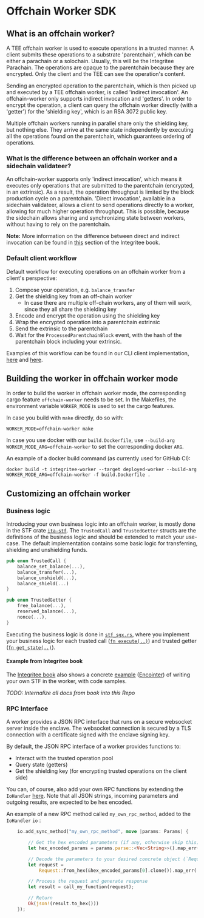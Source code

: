 # Offchain Worker SDK

## What is an offchain worker?

A TEE offchain worker is used to execute operations in a trusted manner. A client submits these operations to a substrate 'parentchain', which can be either a parachain or a solochain. Usually, this will be the Integritee Parachain. The operations are opaque to the parentchain because they are encrypted. Only the client and the TEE can see the operation's content.

Sending an encrypted operation to the parentchain, which is then picked up and executed by a TEE offchain worker, is called 'indirect invocation'. An offchain-worker only supports indirect invocation and 'getters'. In order to encrypt the operation, a client can query the offchain worker directly (with a 'getter') for the 'shielding key', which is an RSA 3072 public key.

Multiple offchain workers running in parallel share only the shielding key, but nothing else. They arrive at the same state independently by executing all the operations found on the parentchain, which guarantees ordering of operations.


### What is the difference between an offchain worker and a sidechain validateer?

An offchain-worker supports only 'indirect invocation', which means it executes only operations that are submitted to the parentchain (encrypted, in an extrinsic). As a result, the operation throughput is limited by the block production cycle on a parentchain. 'Direct invocation', available in a sidechain validateer, allows a client to send operations directly to a worker, allowing for much higher operation throughput. This is possible, because the sidechain allows sharing and synchronizing state between workers, without having to rely on the parentchain.

**Note:** More information on the difference between direct and indirect invocation can be found in [this](https://book.integritee.network/design.html) section of the Integritee book.

### Default client workflow

Default workflow for executing operations on an offchain worker from a client's perspective:

1. Compose your operation, e.g. `balance_transfer`
2. Get the shielding key from an off-chain worker
    * In case there are multiple off-chain workers, any of them will work, since they all share the shielding key
3. Encode and encrypt the operation using the shielding key
4. Wrap the encrypted operation into a parentchain extrinsic
5. Send the extrinsic to the parentchain
6. Wait for the `ProcessedParentchainBlock` event, with the hash of the parentchain block including your extrinsic.

Examples of this workflow can be found in our CLI client implementation, [here](https://github.com/integritee-network/worker/blob/72d9ba960803b367a9cb4f0bc62d0f4a4b13fe6d/cli/src/trusted_commands.rs#L167) and [here](https://github.com/integritee-network/worker/blob/72d9ba960803b367a9cb4f0bc62d0f4a4b13fe6d/cli/src/trusted_operation.rs#L98).

## Building the worker in offchain worker mode

In order to build the worker in offchain worker mode, the corresponding cargo feature `offchain-worker` needs to be set. In the Makefiles, the environment variable `WORKER_MODE` is used to set the cargo features. 

In case you build with `make` directly, do so with:

```
WORKER_MODE=offchain-worker make
```

In case you use docker with our `build.Dockerfile`, use `--build-arg WORKER_MODE_ARG=offchain-worker` to set the corresponding docker `ARG`.

An example of a docker build command (as currently used for GitHub CI):

```
docker build -t integritee-worker --target deployed-worker --build-arg WORKER_MODE_ARG=offchain-worker -f build.Dockerfile .
``` 


## Customizing an offchain worker

### Business logic

Introducing your own business logic into an offchain worker, is mostly done in the STF crate [`ita-stf`](https://github.com/integritee-network/worker/tree/master/app-libs/stf). The `TrustedCall` and `TrustedGetter` structs are the definitions of the business logic and should be extended to match your use-case. The default implementation contains some basic logic for transferring, shielding and unshielding funds.

```rust
pub enum TrustedCall {
	balance_set_balance(...),
	balance_transfer(...),
	balance_unshield(...),
	balance_shield(...)
}
```

```rust
pub enum TrustedGetter {
	free_balance(...),
	reserved_balance(...),
	nonce(...),
}
```

Executing the business logic is done in [`stf_sgx.rs`](https://github.com/integritee-network/worker/blob/master/app-libs/stf/src/stf_sgx.rs), where you implement your business logic for each trusted call ([`fn execute(..)`](https://github.com/integritee-network/worker/blob/72d9ba960803b367a9cb4f0bc62d0f4a4b13fe6d/app-libs/stf/src/stf_sgx.rs#L126)) and trusted getter ([`fn get_state(..)`](https://github.com/integritee-network/worker/blob/72d9ba960803b367a9cb4f0bc62d0f4a4b13fe6d/app-libs/stf/src/stf_sgx.rs#L89)). 



#### Example from Integritee book

The [Integritee book](https://book.integritee.network/introduction.html) also shows a concrete [example](https://book.integritee.network/howto_stf.html#integritee-worker) ([Encointer](https://encointer.org/)) of writing your own STF in the worker, with code samples.

*TODO: Internalize all docs from book into this Repo*

### RPC Interface
A worker provides a JSON RPC interface that runs on a secure websocket server inside the enclave. The websocket connection is secured by a TLS connection with a certificate signed with the enclave signing key.

By default, the JSON RPC interface of a worker provides functions to:
* Interact with the trusted operation pool
* Query state (getters)
* Get the shielding key (for encrypting trusted operations on the client side)

You can, of course, also add your own RPC functions by extending the `IoHandler` [here](https://github.com/integritee-network/worker/blob/72d9ba960803b367a9cb4f0bc62d0f4a4b13fe6d/enclave-runtime/src/rpc/worker_api_direct.rs#L57). Note that all JSON strings, incoming parameters and outgoing results, are expected to be hex encoded.

An example of a new RPC method called `my_own_rpc_method`, added to the `IoHandler` `io` :

```rust
	io.add_sync_method("my_own_rpc_method", move |params: Params| {

        // Get the hex encoded parameters (if any, otherwise skip this).
        let hex_encoded_params = params.parse::<Vec<String>>().map_err(|e| format!("{:?}", e))?;

        // Decode the parameters to your desired concrete object (`Request` in this example).
	    let request =
		    Request::from_hex(&hex_encoded_params[0].clone()).map_err(|e| format!("{:?}", e))?;

        // Process the request and generate response
        let result = call_my_function(request);

        // Return 
		Ok(json!(result.to_hex()))
	});
```
